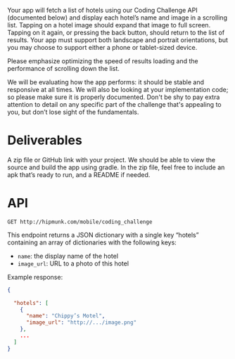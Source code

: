 Your app will fetch a list of hotels using our Coding Challenge API (documented below) and display each hotel’s name and image in a scrolling list. Tapping on a hotel image should expand that image to full screen. Tapping on it again, or pressing the back button, should return to the list of results. Your app must support both landscape and portrait orientations, but you may choose to support either a phone or tablet-sized device.

Please emphasize optimizing the speed of results loading and the performance of scrolling down the list.

We will be evaluating how the app performs: it should be stable and responsive at all times. We will also be looking at your implementation code; so please make sure it is properly documented. Don't be shy to pay extra attention to detail on any specific part of the challenge that's appealing to you, but don’t lose sight of the fundamentals. 

# Deliverables

A zip file or GitHub link with your project. We should be able to view the source and build the app using gradle. In the zip file, feel free to include an apk that’s ready to run, and a README if needed.

# API

`GET http://hipmunk.com/mobile/coding_challenge`

This endpoint returns a JSON dictionary with a single key “hotels” containing an array of dictionaries with the following keys:

 * `name`: the display name of the hotel
 * `image_url`: URL to a photo of this hotel


Example response:

```json
{
  
  "hotels": [
    {
      "name": "Chippy’s Motel",
      "image_url": "http://.../image.png"
    },
    ...
  ]
}
```
